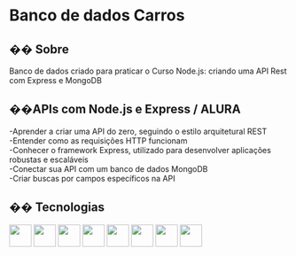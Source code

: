 <h1>Banco de dados Carros</h1>

<h2>�� Sobre</h2>
<p>Banco de dados criado para praticar o Curso Node.js: criando uma API Rest com Express e MongoDB</p>

<h2>��APIs com Node.js e Express / ALURA</h2>
<p>
-Aprender a criar uma API do zero, seguindo o estilo arquitetural REST<br>
-Entender como as requisições HTTP funcionam<br>
-Conhecer o framework Express, utilizado para desenvolver aplicações robustas e escaláveis<br>
-Conectar sua API com um banco de dados MongoDB<br>
-Criar buscas por campos específicos na API<br>
</p>


## �� Tecnologias
<div>
  <img src="https://cdn.jsdelivr.net/gh/devicons/devicon@latest/icons/vscode/vscode-original-wordmark.svg" width="40" height="40"/>
  <img src="https://cdn.jsdelivr.net/gh/devicons/devicon@latest/icons/javascript/javascript-original.svg"width="40" height="40"/>
  <img src="https://cdn.jsdelivr.net/gh/devicons/devicon@latest/icons/nodemon/nodemon-original.svg" width="40" height="40"/>
  <img src="https://cdn.jsdelivr.net/gh/devicons/devicon@latest/icons/mongodb/mongodb-original-wordmark.svg" width="40" height="40"/>
  <img src="https://cdn.jsdelivr.net/gh/devicons/devicon@latest/icons/postman/postman-original.svg" width="40" height="40"/>
  <img src="https://cdn.jsdelivr.net/gh/devicons/devicon@latest/icons/mongoose/mongoose-original-wordmark.svg" width="40" height="40"/>
  <img src="https://cdn.jsdelivr.net/gh/devicons/devicon@latest/icons/nodejs/nodejs-original-wordmark.svg" width="40" height="40"/>
  <img src="https://cdn.jsdelivr.net/gh/devicons/devicon@latest/icons/express/express-original-wordmark.svg" width="40" height="40"/>
          
          
          
                       
</div>
